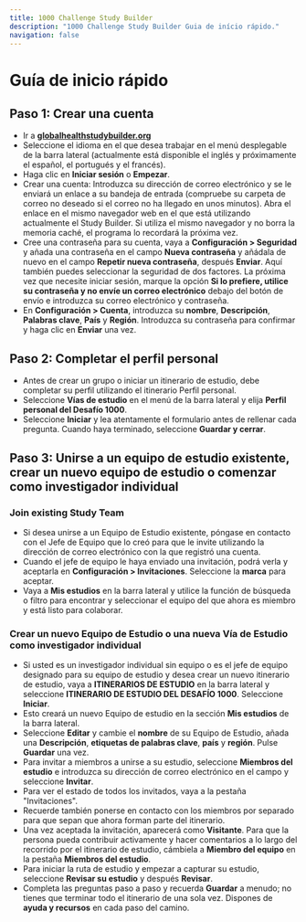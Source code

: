 ```yaml
---
title: 1000 Challenge Study Builder
description: "1000 Challenge Study Builder Guia de início rápido."
navigation: false
---
```

# Guía de inicio rápido

## Paso 1: Crear una cuenta
- Ir a **[globalhealthstudybuilder.org](/)**
- Seleccione el idioma en el que desea trabajar en el menú desplegable de la barra lateral (actualmente está disponible el inglés y próximamente el español, el portugués y el francés).
- Haga clic en **Iniciar sesión** o **Empezar**.
- Crear una cuenta: Introduzca su dirección de correo electrónico y se le enviará un enlace a su bandeja de entrada (compruebe su carpeta de correo no deseado si el correo no ha llegado en unos minutos). Abra el enlace en el mismo navegador web en el que está utilizando actualmente el Study Builder. Si utiliza el mismo navegador y no borra la memoria caché, el programa lo recordará la próxima vez.
- Cree una contraseña para su cuenta, vaya a **Configuración > Seguridad** y añada una contraseña en el campo **Nueva contraseña** y añádala de nuevo en el campo **Repetir nueva contraseña**, después **Enviar**. Aquí también puedes seleccionar la seguridad de dos factores. La próxima vez que necesite iniciar sesión, marque la opción **Si lo prefiere, utilice su contraseña y no envíe un correo electrónico** debajo del botón de envío e introduzca su correo electrónico y contraseña.
- En **Configuración > Cuenta**, introduzca su **nombre**, **Descripción**, **Palabras clave**, **País** y **Región**. Introduzca su contraseña para confirmar y haga clic en **Enviar** una vez.

## Paso 2: Completar el perfil personal
- Antes de crear un grupo o iniciar un itinerario de estudio, debe completar su perfil utilizando el itinerario Perfil personal.
- Seleccione **Vías de estudio** en el menú de la barra lateral y elija **Perfil personal del Desafío 1000**.
- Seleccione **Iniciar** y lea atentamente el formulario antes de rellenar cada pregunta. Cuando haya terminado, seleccione **Guardar y cerrar**.

## Paso 3: Unirse a un equipo de estudio existente, crear un nuevo equipo de estudio o comenzar como investigador individual

### Join existing Study Team
- Si desea unirse a un Equipo de Estudio existente, póngase en contacto con el Jefe de Equipo que lo creó para que le invite utilizando la dirección de correo electrónico con la que registró una cuenta. 
- Cuando el jefe de equipo le haya enviado una invitación, podrá verla y aceptarla en **Configuración > Invitaciones**. Seleccione la **marca** para aceptar. 
- Vaya a **Mis estudios** en la barra lateral y utilice la función de búsqueda o filtro para encontrar y seleccionar el equipo del que ahora es miembro y está listo para colaborar.

### Crear un nuevo Equipo de Estudio o una nueva Vía de Estudio como investigador individual
- Si usted es un investigador individual sin equipo o es el jefe de equipo designado para su equipo de estudio y desea crear un nuevo itinerario de estudio, vaya a **ITINERARIOS DE ESTUDIO** en la barra lateral y seleccione **ITINERARIO DE ESTUDIO DEL DESAFÍO 1000**. Seleccione **Iniciar**.
- Esto creará un nuevo Equipo de estudio en la sección **Mis estudios** de la barra lateral. 
- Seleccione **Editar** y cambie el **nombre** de su Equipo de Estudio, añada una **Descripción**, **etiquetas de palabras clave**, **país** y **región**. Pulse **Guardar** una vez.
- Para invitar a miembros a unirse a su estudio, seleccione **Miembros del estudio** e introduzca su dirección de correo electrónico en el campo y seleccione **Invitar**.
- Para ver el estado de todos los invitados, vaya a la pestaña "Invitaciones".
- Recuerde también ponerse en contacto con los miembros por separado para que sepan que ahora forman parte del itinerario.
- Una vez aceptada la invitación, aparecerá como **Visitante**. Para que la persona pueda contribuir activamente y hacer comentarios a lo largo del recorrido por el itinerario de estudio, cámbiela a **Miembro del equipo** en la pestaña **Miembros del estudio**.
- Para iniciar la ruta de estudio y empezar a capturar su estudio, seleccione **Revisar su estudio** y después **Revisar**.
- Completa las preguntas paso a paso y recuerda **Guardar** a menudo; no tienes que terminar todo el itinerario de una sola vez. Dispones de **ayuda y recursos** en cada paso del camino.